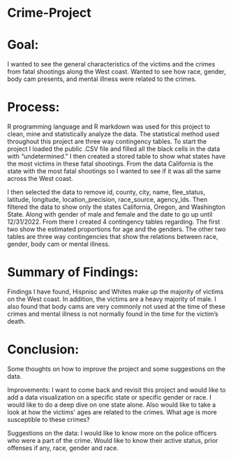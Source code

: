 # Crime-Project

# Goal: 

I wanted to see the general characteristics of the victims and the crimes from fatal shootings along the West coast. Wanted to see how race, gender, body cam presents, and mental illness were related to the crimes.

# Process:

 R programming language and R markdown was used for this project to clean, mine and statistically analyze the data. The statistical method used throughout this project are three way contingency tables. To start the project I loaded the public .CSV file and filled all the black cells in the data with “undetermined.” I then created a stored table to show what states have the most victims in these fatal shootings. From the data California is the state with the most fatal shootings so I wanted to see if it was all the same across the West coast. 

I then selected the data to remove id, county, city, name, flee_status, latitude, longitude, location_precision, race_source, agency_ids. Then filtered the data to show only the states California, Oregon, and Washington State. Along with gender of male and female and the date to go up until 12/31/2022. From there I created 4 contingency tables regarding. The first two show the estimated proportions for age and the genders. The other two tables are three way contingencies that show the relations between race, gender, body cam or mental illness. 

# Summary of Findings:

Findings I have found, Hispnisc and Whites make up the majority of victims on the West coast. In addition, the victims are a heavy majority of male. I also found that body cams are very commonly not used at the time of these crimes and mental illness is not normally found in the time for the victim’s death. 

# Conclusion:

Some thoughts on how to improve the project and some suggestions on the data. 

Improvements: I want to come back and revisit this project and would like to add a data visualization on a specific state or specific gender or race. I would like to do a deep dive on one state alone. Also would like to take a look at how the victims' ages are related to the crimes. What age is more susceptible to these crimes? 

Suggestions on the data: I would like to know more on the police officers who were a part of the crime. Would like to know their active status, prior offenses if any, race, gender and race. 
